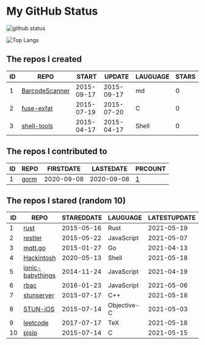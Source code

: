 # My GitHub Status

<img src="https://github-readme-stats-1.yihong0618.vercel.app/api?username=egenchen&show_icons=true&&&hide_title=true&count_private=true" alt="github status" />

![Top Langs](https://github-readme-stats-1.yihong0618.vercel.app/api/top-langs/?username=egenchen&layout=compact)

<!--START_SECTION:my_github-->
## The repos I created
| ID |                             REPO                             |   START    |   UPDATE   | LAUGUAGE | STARS |
|----|--------------------------------------------------------------|------------|------------|----------|-------|
|  1 | [BarcodeScanner](https://github.com/egenchen/BarcodeScanner) | 2015-09-17 | 2015-09-17 | md       |     0 |
|  2 | [fuse-exfat](https://github.com/egenchen/fuse-exfat)         | 2015-07-19 | 2015-07-20 | C        |     0 |
|  3 | [shell-tools](https://github.com/egenchen/shell-tools)       | 2015-04-17 | 2015-04-17 | Shell    |     0 |

## The repos I contributed to
| ID |                  REPO                   | FIRSTDATE  | LASTEDATE  |                                PRCOUNT                                 |
|----|-----------------------------------------|------------|------------|------------------------------------------------------------------------|
|  1 | [gorm](https://github.com/go-gorm/gorm) | 2020-09-08 | 2020-09-08 | [1](https://github.com/go-gorm/gorm/pulls?q=is%3Apr+author%3Aegenchen) |

## The repos I stared (random 10)
| ID |                              REPO                               | STAREDDATE |  LAUGUAGE   | LATESTUPDATE |
|----|-----------------------------------------------------------------|------------|-------------|--------------|
|  1 | [rust](https://github.com/rust-lang/rust)                       | 2015-05-16 | Rust        | 2021-05-19   |
|  2 | [restler](https://github.com/danwrong/restler)                  | 2015-05-22 | JavaScript  | 2021-05-07   |
|  3 | [mqtt.go](https://github.com/plucury/mqtt.go)                   | 2015-01-27 | Go          | 2021-04-13   |
|  4 | [Hackintosh](https://github.com/daliansky/Hackintosh)           | 2020-05-13 | Shell       | 2021-05-18   |
|  5 | [ionic-babythings](https://github.com/my101du/ionic-babythings) | 2014-11-24 | JavaScript  | 2021-04-19   |
|  6 | [rbac](https://github.com/seeden/rbac)                          | 2016-01-23 | JavaScript  | 2021-05-06   |
|  7 | [stunserver](https://github.com/jselbie/stunserver)             | 2015-07-17 | C++         | 2021-05-18   |
|  8 | [STUN-iOS](https://github.com/soulfly/STUN-iOS)                 | 2015-07-14 | Objective-C | 2021-05-03   |
|  9 | [leetcode](https://github.com/soulmachine/leetcode)             | 2017-07-17 | TeX         | 2021-05-18   |
| 10 | [pjsip](https://github.com/chebur/pjsip)                        | 2015-07-14 | C           | 2021-05-15   |

<!--END_SECTION:my_github-->
